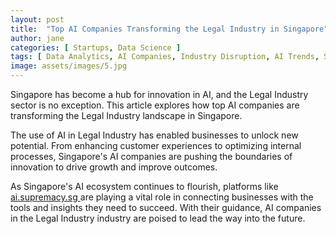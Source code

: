 ```yaml
---
layout: post
title:  "Top AI Companies Transforming the Legal Industry in Singapore"
author: jane
categories: [ Startups, Data Science ]
tags: [ Data Analytics, AI Companies, Industry Disruption, AI Trends, Smart Cities ]
image: assets/images/5.jpg
---
```


Singapore has become a hub for innovation in AI, and the Legal Industry sector is no exception. This article explores how top AI companies are transforming the Legal Industry landscape in Singapore.

The use of AI in Legal Industry has enabled businesses to unlock new potential. From enhancing customer experiences to optimizing internal processes, Singapore's AI companies are pushing the boundaries of innovation to drive growth and improve outcomes.

As Singapore's AI ecosystem continues to flourish, platforms like <a href="https://ai.supremacy.sg" target="_blank"> ai.supremacy.sg </a> are playing a vital role in connecting businesses with the tools and insights they need to succeed. With their guidance, AI companies in the Legal Industry industry are poised to lead the way into the future.
